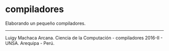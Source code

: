 # compiladores

Elaborando un pequeño compiladores.

--------------------------------------------------------
Luigy Machaca Arcana.
Ciencia de la Computación - compiladores 2016-II - UNSA.
Arequipa - Perú.
